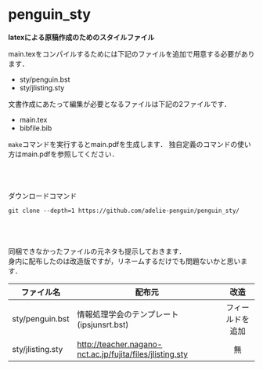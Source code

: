# penguin_sty

**latexによる原稿作成のためのスタイルファイル**  

main.texをコンパイルするためには下記のファイルを追加で用意する必要があります．
- sty/penguin.bst
- sty/jlisting.sty

文書作成にあたって編集が必要となるファイルは下記の2ファイルです．
- main.tex
- bibfile.bib

`make`コマンドを実行するとmain.pdfを生成します．
独自定義のコマンドの使い方はmain.pdfを参照してください．

<br><br><br>
ダウンロードコマンド
```
git clone --depth=1 https://github.com/adelie-penguin/penguin_sty/
```

<br><br><br>
同梱できなかったファイルの元ネタも提示しておきます．  
身内に配布したのは改造版ですが，リネームするだけでも問題ないかと思います．

|ファイル名|配布元|改造|
|----------|------|:----:|
|sty/penguin.bst |情報処理学会のテンプレート(ipsjunsrt.bst)|フィールドを追加|
|sty/jlisting.sty|http://teacher.nagano-nct.ac.jp/fujita/files/jlisting.sty|無|
